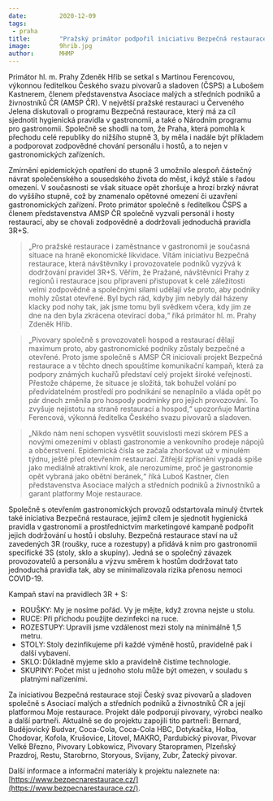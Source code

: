 ```yaml
---
date:         2020-12-09
tags:         
 - praha
title:        "Pražský primátor podpořil iniciativu Bezpečná restaurace a vyzval hosty gastronomických zařízení v Praze k zodpovědnému chování"
image: 	      9hrib.jpg
author:       MHMP
---
```


Primátor hl. m. Prahy Zdeněk Hřib se setkal s Martinou Ferencovou, výkonnou ředitelkou Českého svazu pivovarů a sladoven (ČSPS) a Lubošem Kastnerem, členem představenstva Asociace malých a středních podniků a živnostníků ČR (AMSP ČR). V největší pražské restauraci u Červeného Jelena diskutovali o programu Bezpečná restaurace, který má za cíl sjednotit hygienická pravidla v gastronomii, a také o Národním programu pro gastronomii. Společně se shodli na tom, že Praha, která pomohla k přechodu celé republiky do nižšího stupně 3, by měla i nadále být příkladem a podporovat zodpovědné chování personálu i hostů, a to nejen v gastronomických zařízeních.

Zmírnění epidemických opatření do stupně 3 umožnilo alespoň částečný návrat společenského a sousedského života do měst, i když stále s řadou omezení. V současnosti se však situace opět zhoršuje a hrozí brzký návrat do vyššího stupně, což by znamenalo opětovné omezení či uzavření gastronomických zařízení. Proto primátor společně s ředitelkou ČSPS a členem představenstva AMSP ČR společně vyzvali personál i hosty restaurací, aby se chovali zodpovědně a dodržovali jednoduchá pravidla 3R+S.

> „Pro pražské restaurace i zaměstnance v gastronomii je současná situace na hraně ekonomické likvidace. Vítám iniciativu Bezpečná restaurace, která návštěvníky i provozovatele podniků vyzývá k dodržování pravidel 3R+S. Věřím, že Pražané, návštěvníci Prahy z regionů i restaurace jsou připraveni přistupovat k celé záležitosti velmi zodpovědně a společnými silami udělají vše proto, aby podniky mohly zůstat otevřené. Byl bych rád, kdyby jim nebyly dál házeny klacky pod nohy tak, jak jsme tomu byli svědkem včera, kdy jim ze dne na den byla zkrácena otevírací doba,“ říká primátor hl. m. Prahy Zdeněk Hřib.

> „Pivovary společně s provozovateli hospod a restaurací dělají maximum proto, aby gastronomické podniky zůstaly bezpečné a otevřené. Proto jsme společně s AMSP ČR iniciovali projekt Bezpečná restaurace a v těchto dnech spouštíme komunikační kampaň, která za podpory známých kuchařů představí celý projekt široké veřejnosti. Přestože chápeme, že situace je složitá, tak bohužel volání po předvídatelném prostředí pro podnikání se nenaplnilo a vláda opět po pár dnech změnila pro hospody podmínky pro jejich provozování. To zvyšuje nejistotu na straně restaurací a hospod,“ upozorňuje Martina Ferencová, výkonná ředitelka Českého svazu pivovarů a sladoven.

> „Nikdo nám není schopen vysvětlit souvislosti mezi skórem PES a novými omezeními v oblasti gastronomie a venkovního prodeje nápojů a občerstvení. Epidemická čísla se začala zhoršovat už v minulém týdnu, ještě před otevřením restaurací. Zítřejší zpřísnění vypadá spíše jako mediálně atraktivní krok, ale nerozumíme, proč je gastronomie opět vybraná jako obětní beránek,“ říká Luboš Kastner, člen představenstva Asociace malých a středních podniků a živnostníků a garant platformy Moje restaurace.

Společně s otevřením gastronomických provozů odstartovala minulý čtvrtek také iniciativa Bezpečná restaurace, jejímž cílem je sjednotit hygienická pravidla v gastronomii a prostřednictvím marketingové kampaně podpořit jejich dodržování u hostů i obsluhy. Bezpečná restaurace staví na už zavedených 3R (roušky, ruce a rozestupy) a přidává k nim pro gastronomii specifické 3S (stoly, sklo a skupiny). Jedná se o společný závazek provozovatelů a personálu a výzvu směrem k hostům dodržovat tato jednoduchá pravidla tak, aby se minimalizovala rizika přenosu nemoci COVID-19. 

Kampaň staví na pravidlech 3R + S:

* ROUŠKY: My je nosíme pořád. Vy je mějte, když zrovna nejste u stolu.
* RUCE: Při příchodu použijte dezinfekci na ruce.
* ROZESTUPY: Upravili jsme vzdálenost mezi stoly na minimálně 1,5 metru.
* STOLY: Stoly dezinfikujeme při každé výměně hostů, pravidelně pak i další vybavení.
* SKLO: Důkladně myjeme sklo a pravidelně čistíme technologie.
* SKUPINY: Počet míst u jednoho stolu může být omezen, v souladu s platnými nařízeními.

Za iniciativou Bezpečná restaurace stojí Český svaz pivovarů a sladoven společně s Asociací malých a středních podniků a živnostníků ČR a její platformou Moje restaurace. Projekt dále podporují pivovary, výrobci nealko a další partneři. Aktuálně se do projektu zapojili tito partneři: Bernard, Budějovický Budvar, Coca-Cola, Coca-Cola HBC, Dotykačka, Holba, Chodovar, Kofola, Krušovice, Litovel, MAKRO, Pardubický pivovar, Pivovar Velké Březno, Pivovary Lobkowicz, Pivovary Staropramen, Plzeňský Prazdroj, Restu, Starobrno, Storyous, Svijany, Zubr, Žatecký pivovar.

Další informace a informační materiály k projektu naleznete na: [https://www.bezpecnarestaurace.cz/](https://www.bezpecnarestaurace.cz/).
